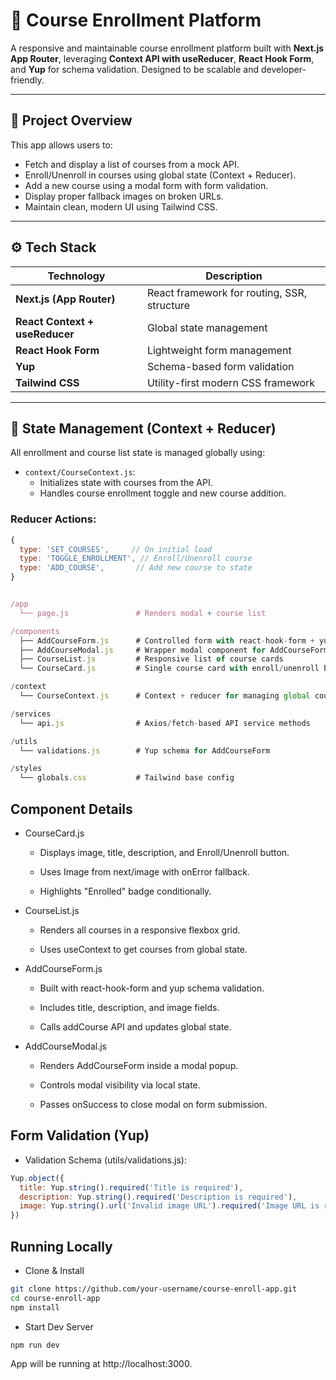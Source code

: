 # 📘 Course Enrollment Platform

A responsive and maintainable course enrollment platform built with **Next.js App Router**, leveraging **Context API with useReducer**, **React Hook Form**, and **Yup** for schema validation. Designed to be scalable and developer-friendly.

---

## 🧠 Project Overview

This app allows users to:
- Fetch and display a list of courses from a mock API.
- Enroll/Unenroll in courses using global state (Context + Reducer).
- Add a new course using a modal form with form validation.
- Display proper fallback images on broken URLs.
- Maintain clean, modern UI using Tailwind CSS.

---

## ⚙️ Tech Stack

| Technology         | Description                                          |
|--------------------|------------------------------------------------------|
| **Next.js (App Router)** | React framework for routing, SSR, structure   |
| **React Context + useReducer** | Global state management                |
| **React Hook Form** | Lightweight form management                        |
| **Yup**             | Schema-based form validation                       |
| **Tailwind CSS**    | Utility-first modern CSS framework                 |

---

## 🧾 State Management (Context + Reducer)

All enrollment and course list state is managed globally using:

- `context/CourseContext.js`:
  - Initializes state with courses from the API.
  - Handles course enrollment toggle and new course addition.

### Reducer Actions:
```js
{
  type: 'SET_COURSES',     // On initial load
  type: 'TOGGLE_ENROLLMENT', // Enroll/Unenroll course
  type: 'ADD_COURSE',       // Add new course to state
}


/app
  └── page.js               # Renders modal + course list

/components
  ├── AddCourseForm.js      # Controlled form with react-hook-form + yup
  ├── AddCourseModal.js     # Wrapper modal component for AddCourseForm
  ├── CourseList.js         # Responsive list of course cards
  └── CourseCard.js         # Single course card with enroll/unenroll button

/context
  └── CourseContext.js      # Context + reducer for managing global course state

/services
  └── api.js                # Axios/fetch-based API service methods

/utils
  └── validations.js        # Yup schema for AddCourseForm

/styles
  └── globals.css           # Tailwind base config

```


## Component Details

- CourseCard.js

    - Displays image, title, description, and Enroll/Unenroll button.

    - Uses Image from next/image with onError fallback.

    - Highlights "Enrolled" badge conditionally.

- CourseList.js
    - Renders all courses in a responsive flexbox grid.

    - Uses useContext to get courses from global state.

- AddCourseForm.js
    - Built with react-hook-form and yup schema validation.

    - Includes title, description, and image fields.

    - Calls addCourse API and updates global state.

- AddCourseModal.js
    - Renders AddCourseForm inside a modal popup.

    - Controls modal visibility via local state.

    - Passes onSuccess to close modal on form submission.

## Form Validation (Yup)
- Validation Schema (utils/validations.js):
```js
Yup.object({
  title: Yup.string().required('Title is required'),
  description: Yup.string().required('Description is required'),
  image: Yup.string().url('Invalid image URL').required('Image URL is required'),
})
```

## Running Locally
- Clone & Install
```bash
git clone https://github.com/your-username/course-enroll-app.git
cd course-enroll-app
npm install
```
- Start Dev Server
```bash
npm run dev
```
App will be running at http://localhost:3000.


